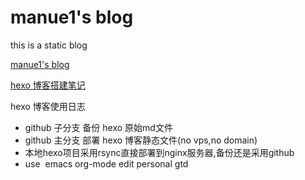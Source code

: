 # manue1's blog

this is a  static blog 

[manue1's blog](http://www.manue1.site/)

[hexo 博客搭建笔记](http://www.manue1.site/2015/08/21/Hexo%E6%90%AD%E5%BB%BA%E5%8D%9A%E5%AE%A2%E7%AC%94%E8%AE%B0/)

hexo 博客使用日志

- github 子分支 备份 hexo 原始md文件
- github 主分支 部署 hexo 博客静态文件(no vps,no domain)
- 本地hexo项目采用rsync直接部署到nginx服务器,备份还是采用github 
- use  emacs org-mode  edit personal gtd

